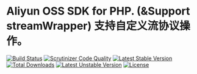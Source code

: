 # Aliyun OSS SDK for PHP. (&Support streamWrapper) 支持自定义流协议操作。

[![Build Status](https://travis-ci.org/medz/oss-stream-wrapper.svg?branch=master)](https://travis-ci.org/medz/oss-stream-wrapper)
[![Scrutinizer Code Quality](https://scrutinizer-ci.com/g/medz/oss-stream-wrapper/badges/quality-score.png?b=master)](https://scrutinizer-ci.com/g/medz/oss-stream-wrapper/?branch=master)
[![Latest Stable Version](https://poser.pugx.org/medz/oss-stream-wrapper/version)](https://packagist.org/packages/medz/oss-stream-wrapper)
[![Total Downloads](https://poser.pugx.org/medz/oss-stream-wrapper/downloads)](https://packagist.org/packages/medz/oss-stream-wrapper)
[![Latest Unstable Version](https://poser.pugx.org/medz/oss-stream-wrapper/v/unstable)](//packagist.org/packages/medz/oss-stream-wrapper)
[![License](https://poser.pugx.org/medz/oss-stream-wrapper/license)](https://packagist.org/packages/medz/oss-stream-wrapper)